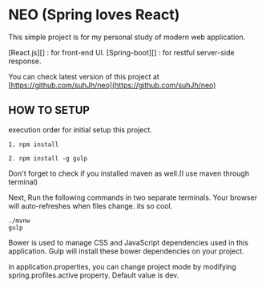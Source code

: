 

# NEO (Spring loves React)

This simple project is for my personal study of modern web application.

[React.js][] : for front-end UI.
[Spring-boot][] : for restful server-side response.

You can check latest version of this project at [https://github.com/suhJh/neo](https://github.com/suhJh/neo)



## HOW TO SETUP

execution order for initial setup this project.   

 
 
    1. npm install   
    
    2. npm install -g gulp
    

Don't forget to check if you installed maven as well.(I use maven through terminal) 

Next, Run the following commands in two separate terminals. 
Your browser will auto-refreshes when files change. its so cool.


    ./mvnw
    gulp

Bower is used to manage CSS and JavaScript dependencies used in this application. 
Gulp will install these bower dependencies on your project. 


in application.properties, you can change project mode by modifying spring.profiles.active property.
Default value is dev.

